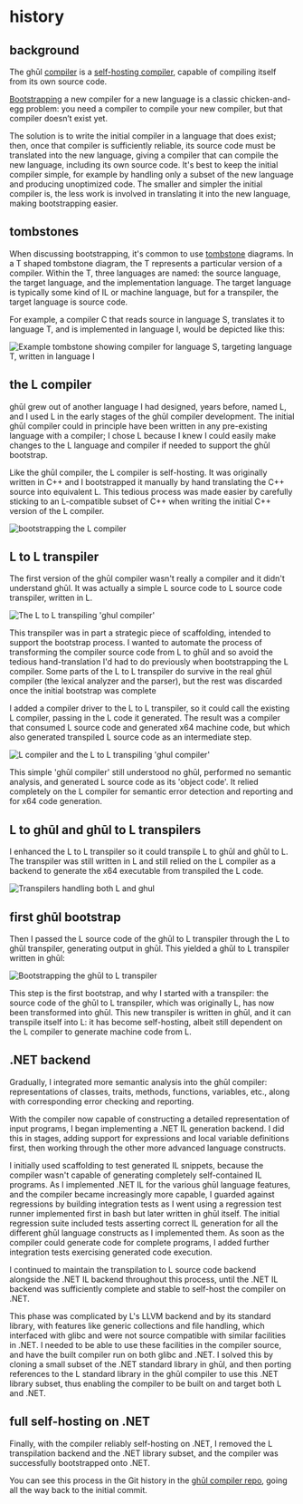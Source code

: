 # history

## background
The ghūl [compiler](https://github.com/degory/ghul) is a [self-hosting compiler](https://en.wikipedia.org/wiki/Self-hosting_(compilers)), capable of compiling itself from its own source code. 

[Bootstrapping](https://en.wikipedia.org/wiki/Bootstrapping_(compilers)) a new compiler for a new language is a classic chicken-and-egg problem: you need a compiler to compile your new compiler, but that compiler doesn’t exist yet.

The solution is to write the initial compiler in a language that does exist; then, once that compiler is sufficiently reliable, its source code must be translated into the new language, giving a compiler that can compile the new language, including its own source code. It's best to keep the initial compiler simple, for example by handling only a subset of the new language and producing unoptimized code. The smaller and simpler the initial compiler is, the less work is involved in translating it into the new language, making bootstrapping easier.

## tombstones
When discussing bootstrapping, it's common to use [tombstone](https://en.wikipedia.org/wiki/Tombstone_diagram) diagrams. In a T shaped tombstone diagram, the T represents a particular version of a compiler. Within the T, three languages are named: the source language, the target language, and the implementation language. The target language is typically some kind of IL or machine language, but for a transpiler, the target language is source code.

For example, a compiler C that reads source in language S, translates it to language T, and is implemented in language I, would be depicted like this:

![Example tombstone showing compiler for language S, targeting language T, written in language I](bootstrap-tombstone-example.drawio.svg)

## the L compiler
ghūl grew out of another language I had designed, years before, named L, and I used L in the early stages of the ghūl compiler development. The initial ghūl compiler could in principle have been written in any pre-existing language with a compiler; I chose L because I knew I could easily make changes to the L language and compiler if needed to support the ghūl bootstrap.

Like the ghūl compiler, the L compiler is self-hosting. It was originally written in C++ and I bootstrapped it manually by hand translating the C++ source into equivalent L. This tedious process was made easier by carefully sticking to an L-compatible subset of C++ when writing the initial C++ version of the L compiler.

![bootstrapping the L compiler](bootstrap-L-compiler-bootstrap-from-C++.drawio.svg)

## L to L transpiler
The first version of the ghūl compiler wasn't really a compiler and it didn't understand ghūl. It was actually a simple L source code to L source code transpiler, written in L.

![The L to L transpiling 'ghul compiler'](bootstrap-L-to-L-transpiler.drawio.svg)

This transpiler was in part a strategic piece of scaffolding, intended to support the bootstrap process. I wanted to automate the process of transforming the compiler source code from L to ghūl and so avoid the tedious hand-translation I'd had to do previously when bootstrapping the L compiler. Some parts of the L to L transpiler do survive in the real ghūl compiler (the lexical analyzer and the parser), but the rest was discarded once the initial bootstrap was complete

I added a compiler driver to the L to L transpiler, so it could call the existing L compiler, passing in the L code it generated. The result was a compiler that consumed L source code and generated x64 machine code, but which also generated transpiled L source code as an intermediate step.

![L compiler and the L to L transpiling 'ghul compiler'](bootstrap-L-to-L-transpiler-with-L-compiler.drawio.svg)

This simple 'ghūl compiler' still understood no ghūl, performed no semantic analysis, and generated L source code as its 'object code'. It relied completely on the L compiler for semantic error detection and reporting and for x64 code generation.

## L to ghūl and ghūl to L transpilers
I enhanced the L to L transpiler so it could transpile L to ghūl and ghūl to L. The transpiler was still written in L and still relied on the L compiler as a backend to generate the x64 executable from transpiled the L code.

![Transpilers handling both L and ghul](bootstrap-ghūl-and-L-transpilers.drawio.svg)

## first ghūl bootstrap

Then I passed the L source code of the ghūl to L transpiler through the L to ghūl transpiler, generating output in ghūl. This yielded a ghūl to L transpiler written in ghūl:

![Bootstrapping the ghūl to L transpiler](bootstrap-ghūl-self-hosting-transpiler.drawio.svg)

This step is the first bootstrap, and why I started with a transpiler: the source code of the ghūl to L transpiler, which was originally L, has now been transformed into ghūl. This new transpiler is written in ghūl, and it can transpile  itself into L: it has become self-hosting, albeit still dependent on the L compiler to generate machine code from L.

## .NET backend
Gradually, I integrated more semantic analysis into the ghūl compiler: representations of classes, traits, methods, functions, variables, etc., along with corresponding error checking and reporting.

With the compiler now capable of constructing a detailed representation of input programs, I began implementing a .NET IL generation backend. I did this in stages, adding support for expressions and local variable definitions first, then working through the other more advanced language constructs.

I initially used scaffolding to test generated IL snippets, because the compiler wasn't capable of generating completely self-contained IL programs. As I implemented .NET IL for the various ghūl language features, and the compiler became increasingly more capable, I guarded against regressions by building integration tests as I went using a regression test runner implemented first in bash but later written in ghūl itself. The initial regression suite included tests asserting correct IL generation for all the different ghūl language constructs as I implemented them. As soon as the compiler could generate code for complete programs, I added further integration tests exercising generated code execution.

I continued to maintain the transpilation to L source code backend alongside the .NET IL backend throughout this process, until the .NET IL backend was sufficiently complete and stable to self-host the compiler on .NET.

This phase was complicated by L's LLVM backend and by its standard library, with features like generic collections and file handling, which interfaced with glibc and were not source compatible with similar facilities in .NET. I needed to be able to use these facilities in the compiler source, and have the built compiler run on both glibc and .NET. I solved this by cloning a small subset of the .NET standard library in ghūl, and then porting references to the L standard library in the ghūl compiler to use this .NET library subset, thus enabling the compiler to be built on and target both L and .NET.

## full self-hosting on .NET
Finally, with the compiler reliably self-hosting on .NET, I removed the L transpilation backend and the .NET library subset, and the compiler was successfully bootstrapped onto .NET.

You can see this process in the Git history in the [ghūl compiler repo](https://github.com/degory/ghul), going all the way back to the initial commit.
